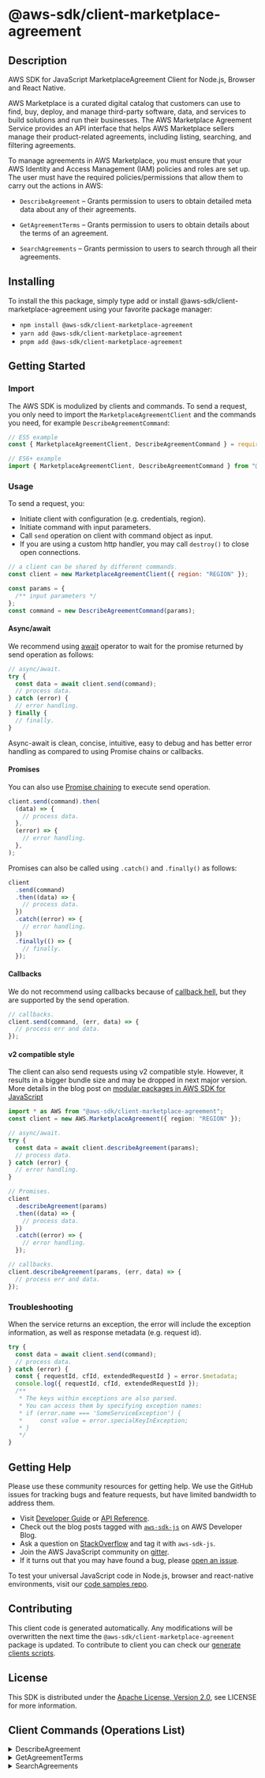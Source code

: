 <!-- generated file, do not edit directly -->

# @aws-sdk/client-marketplace-agreement

## Description

AWS SDK for JavaScript MarketplaceAgreement Client for Node.js, Browser and React Native.

<p>AWS Marketplace is a curated digital catalog that customers can use to find, buy, deploy, and manage third-party software, data, and services to build solutions and run their businesses. The AWS Marketplace Agreement Service provides an API interface that helps AWS Marketplace sellers manage their product-related agreements, including listing, searching, and filtering agreements.</p>
<p>To manage agreements in AWS Marketplace, you must ensure that your AWS Identity and
Access Management (IAM) policies and roles are set up. The user must have the required
policies/permissions that allow them to carry out the actions in AWS:</p>
<ul>
<li>
<p>
<code>DescribeAgreement</code> – Grants permission to users to obtain detailed
meta data about any of their agreements.</p>
</li>
<li>
<p>
<code>GetAgreementTerms</code> – Grants permission to users to obtain details
about the terms of an agreement.</p>
</li>
<li>
<p>
<code>SearchAgreements</code> – Grants permission to users to search through all
their agreements.</p>
</li>
</ul>

## Installing

To install the this package, simply type add or install @aws-sdk/client-marketplace-agreement
using your favorite package manager:

- `npm install @aws-sdk/client-marketplace-agreement`
- `yarn add @aws-sdk/client-marketplace-agreement`
- `pnpm add @aws-sdk/client-marketplace-agreement`

## Getting Started

### Import

The AWS SDK is modulized by clients and commands.
To send a request, you only need to import the `MarketplaceAgreementClient` and
the commands you need, for example `DescribeAgreementCommand`:

```js
// ES5 example
const { MarketplaceAgreementClient, DescribeAgreementCommand } = require("@aws-sdk/client-marketplace-agreement");
```

```ts
// ES6+ example
import { MarketplaceAgreementClient, DescribeAgreementCommand } from "@aws-sdk/client-marketplace-agreement";
```

### Usage

To send a request, you:

- Initiate client with configuration (e.g. credentials, region).
- Initiate command with input parameters.
- Call `send` operation on client with command object as input.
- If you are using a custom http handler, you may call `destroy()` to close open connections.

```js
// a client can be shared by different commands.
const client = new MarketplaceAgreementClient({ region: "REGION" });

const params = {
  /** input parameters */
};
const command = new DescribeAgreementCommand(params);
```

#### Async/await

We recommend using [await](https://developer.mozilla.org/en-US/docs/Web/JavaScript/Reference/Operators/await)
operator to wait for the promise returned by send operation as follows:

```js
// async/await.
try {
  const data = await client.send(command);
  // process data.
} catch (error) {
  // error handling.
} finally {
  // finally.
}
```

Async-await is clean, concise, intuitive, easy to debug and has better error handling
as compared to using Promise chains or callbacks.

#### Promises

You can also use [Promise chaining](https://developer.mozilla.org/en-US/docs/Web/JavaScript/Guide/Using_promises#chaining)
to execute send operation.

```js
client.send(command).then(
  (data) => {
    // process data.
  },
  (error) => {
    // error handling.
  },
);
```

Promises can also be called using `.catch()` and `.finally()` as follows:

```js
client
  .send(command)
  .then((data) => {
    // process data.
  })
  .catch((error) => {
    // error handling.
  })
  .finally(() => {
    // finally.
  });
```

#### Callbacks

We do not recommend using callbacks because of [callback hell](http://callbackhell.com/),
but they are supported by the send operation.

```js
// callbacks.
client.send(command, (err, data) => {
  // process err and data.
});
```

#### v2 compatible style

The client can also send requests using v2 compatible style.
However, it results in a bigger bundle size and may be dropped in next major version. More details in the blog post
on [modular packages in AWS SDK for JavaScript](https://aws.amazon.com/blogs/developer/modular-packages-in-aws-sdk-for-javascript/)

```ts
import * as AWS from "@aws-sdk/client-marketplace-agreement";
const client = new AWS.MarketplaceAgreement({ region: "REGION" });

// async/await.
try {
  const data = await client.describeAgreement(params);
  // process data.
} catch (error) {
  // error handling.
}

// Promises.
client
  .describeAgreement(params)
  .then((data) => {
    // process data.
  })
  .catch((error) => {
    // error handling.
  });

// callbacks.
client.describeAgreement(params, (err, data) => {
  // process err and data.
});
```

### Troubleshooting

When the service returns an exception, the error will include the exception information,
as well as response metadata (e.g. request id).

```js
try {
  const data = await client.send(command);
  // process data.
} catch (error) {
  const { requestId, cfId, extendedRequestId } = error.$metadata;
  console.log({ requestId, cfId, extendedRequestId });
  /**
   * The keys within exceptions are also parsed.
   * You can access them by specifying exception names:
   * if (error.name === 'SomeServiceException') {
   *     const value = error.specialKeyInException;
   * }
   */
}
```

## Getting Help

Please use these community resources for getting help.
We use the GitHub issues for tracking bugs and feature requests, but have limited bandwidth to address them.

- Visit [Developer Guide](https://docs.aws.amazon.com/sdk-for-javascript/v3/developer-guide/welcome.html)
  or [API Reference](https://docs.aws.amazon.com/AWSJavaScriptSDK/v3/latest/index.html).
- Check out the blog posts tagged with [`aws-sdk-js`](https://aws.amazon.com/blogs/developer/tag/aws-sdk-js/)
  on AWS Developer Blog.
- Ask a question on [StackOverflow](https://stackoverflow.com/questions/tagged/aws-sdk-js) and tag it with `aws-sdk-js`.
- Join the AWS JavaScript community on [gitter](https://gitter.im/aws/aws-sdk-js-v3).
- If it turns out that you may have found a bug, please [open an issue](https://github.com/aws/aws-sdk-js-v3/issues/new/choose).

To test your universal JavaScript code in Node.js, browser and react-native environments,
visit our [code samples repo](https://github.com/aws-samples/aws-sdk-js-tests).

## Contributing

This client code is generated automatically. Any modifications will be overwritten the next time the `@aws-sdk/client-marketplace-agreement` package is updated.
To contribute to client you can check our [generate clients scripts](https://github.com/aws/aws-sdk-js-v3/tree/main/scripts/generate-clients).

## License

This SDK is distributed under the
[Apache License, Version 2.0](http://www.apache.org/licenses/LICENSE-2.0),
see LICENSE for more information.

## Client Commands (Operations List)

<details>
<summary>
DescribeAgreement
</summary>

[Command API Reference](https://docs.aws.amazon.com/AWSJavaScriptSDK/v3/latest/client/marketplace-agreement/command/DescribeAgreementCommand/) / [Input](https://docs.aws.amazon.com/AWSJavaScriptSDK/v3/latest/Package/-aws-sdk-client-marketplace-agreement/Interface/DescribeAgreementCommandInput/) / [Output](https://docs.aws.amazon.com/AWSJavaScriptSDK/v3/latest/Package/-aws-sdk-client-marketplace-agreement/Interface/DescribeAgreementCommandOutput/)

</details>
<details>
<summary>
GetAgreementTerms
</summary>

[Command API Reference](https://docs.aws.amazon.com/AWSJavaScriptSDK/v3/latest/client/marketplace-agreement/command/GetAgreementTermsCommand/) / [Input](https://docs.aws.amazon.com/AWSJavaScriptSDK/v3/latest/Package/-aws-sdk-client-marketplace-agreement/Interface/GetAgreementTermsCommandInput/) / [Output](https://docs.aws.amazon.com/AWSJavaScriptSDK/v3/latest/Package/-aws-sdk-client-marketplace-agreement/Interface/GetAgreementTermsCommandOutput/)

</details>
<details>
<summary>
SearchAgreements
</summary>

[Command API Reference](https://docs.aws.amazon.com/AWSJavaScriptSDK/v3/latest/client/marketplace-agreement/command/SearchAgreementsCommand/) / [Input](https://docs.aws.amazon.com/AWSJavaScriptSDK/v3/latest/Package/-aws-sdk-client-marketplace-agreement/Interface/SearchAgreementsCommandInput/) / [Output](https://docs.aws.amazon.com/AWSJavaScriptSDK/v3/latest/Package/-aws-sdk-client-marketplace-agreement/Interface/SearchAgreementsCommandOutput/)

</details>
